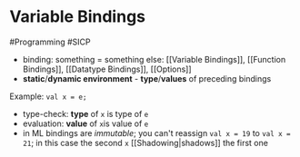 # Variable Bindings
#Programming #SICP

+ binding: something = something else: [[Variable Bindings]], [[Function Bindings]], [[Datatype Bindings]], [[Options]]
+ **static**/**dynamic environment** - **type**/**values** of preceding bindings

Example: 
`val x = e;`

+ type-check: **type** of `x` is type of `e` 
+ evaluation: **value** of `x`is value of `e`
+ in ML bindings are *immutable*; you can't reassign `val x = 19` to `val x = 21`; in this case the second `x` [[Shadowing|shadows]] the first one